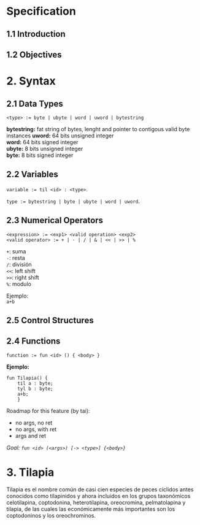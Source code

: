 # Specification

## 1.1 Introduction

## 1.2 Objectives

# 2. Syntax

## 2.1 Data Types

```<type> := byte | ubyte | word | uword | bytestring```  

**bytestring:** fat string of bytes, lenght and pointer to contigous valid byte instances
**uword:** 64 bits unsigned integer  
**word:** 64 bits signed integer  
**ubyte:** 8 bits unsigned integer  
**byte:** 8 bits signed integer 

## 2.2 Variables

```variable := til <id> : <type>```.   

```type := bytestring | byte | ubyte | word | uword```.  

## 2.3 Numerical Operators

```<expression> := <exp1> <valid operation> <exp2>```  
```<valid operator> := + | - | / | & | << | >> | %```  

`+`: suma  
`-`: resta  
`/`: división  
`<<`: left shift  
`>>`: right shift  
`%`: modulo

Ejemplo:   
```a+b``` 

## 2.5 Control Structures



## 2.4 Functions

```function := fun <id> () { <body> }```

**Ejemplo:**

```
fun Tilapia() { 
    til a : byte; 
    tyl b : byte; 
    a+b; 
    }
```

Roadmap for this feature (by tai):  
- no args, no ret  
- no args, with ret  
- args and ret  

_Goal: `fun <id> (<args>) [-> <type>] {<body>}`_  

 

# 3. Tilapia

Tilapia es el nombre común de casi cien especies de peces cíclidos antes conocidos como tilapinidos y ahora incluidos en los grupos taxonómicos celotilapina, coptodonina, heterotilapina, oreocromina, pelmatolapina y tilapia, de las cuales las económicamente más importantes son los coptodoninos y los oreochrominos.